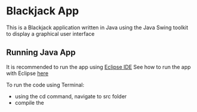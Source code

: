 # Blackjack App
This is a Blackjack application written in Java using the Java Swing toolkit to display a graphical user interface

## Running Java App
It is recommended to run the app using [Eclipse IDE](https://eclipseide.org/)
See how to run the app with Eclipse [here](https://help.eclipse.org/latest/index.jsp?topic=%2Forg.eclipse.jdt.doc.user%2Ftasks%2Ftask-launching_java_program.htm)

To run the code using Terminal:
- using the cd command, navigate to src folder
- compile the 
